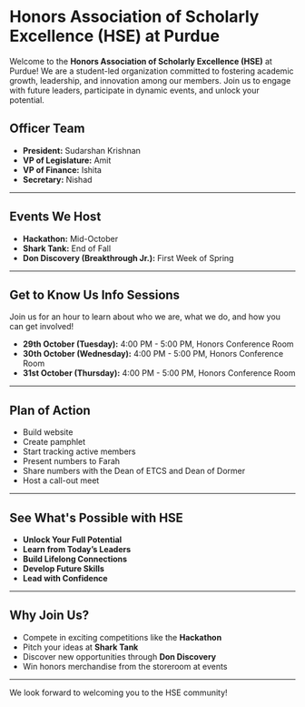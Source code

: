 # Honors Association of Scholarly Excellence (HSE) at Purdue

Welcome to the **Honors Association of Scholarly Excellence (HSE)** at Purdue! We are a student-led organization committed to fostering academic growth, leadership, and innovation among our members. Join us to engage with future leaders, participate in dynamic events, and unlock your potential.

## Officer Team
- **President:** Sudarshan Krishnan  
- **VP of Legislature:** Amit  
- **VP of Finance:** Ishita  
- **Secretary:** Nishad  

---

## Events We Host
- **Hackathon:** Mid-October  
- **Shark Tank:** End of Fall  
- **Don Discovery (Breakthrough Jr.):** First Week of Spring  

---

## Get to Know Us Info Sessions
Join us for an hour to learn about who we are, what we do, and how you can get involved!

- **29th October (Tuesday):** 4:00 PM - 5:00 PM, Honors Conference Room  
- **30th October (Wednesday):** 4:00 PM - 5:00 PM, Honors Conference Room  
- **31st October (Thursday):** 4:00 PM - 5:00 PM, Honors Conference Room  

---

## Plan of Action
- Build website  
- Create pamphlet  
- Start tracking active members  
- Present numbers to Farah  
- Share numbers with the Dean of ETCS and Dean of Dormer  
- Host a call-out meet  

---

## See What's Possible with HSE
- **Unlock Your Full Potential**  
- **Learn from Today’s Leaders**  
- **Build Lifelong Connections**  
- **Develop Future Skills**  
- **Lead with Confidence**

---

## Why Join Us?
- Compete in exciting competitions like the **Hackathon**  
- Pitch your ideas at **Shark Tank**  
- Discover new opportunities through **Don Discovery**  
- Win honors merchandise from the storeroom at events  

---

We look forward to welcoming you to the HSE community!
